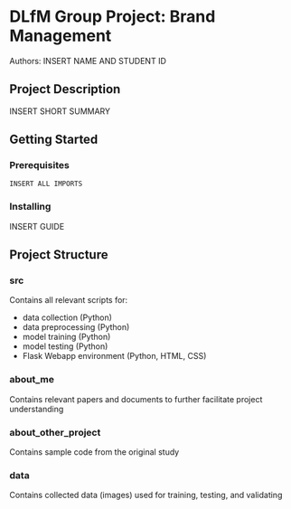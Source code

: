 # DLfM Group Project: Brand Management
Authors: INSERT NAME AND STUDENT ID

## Project Description
INSERT SHORT SUMMARY

## Getting Started
### Prerequisites
`INSERT ALL IMPORTS`

### Installing
INSERT GUIDE 

## Project Structure
### src
Contains all relevant scripts for: 
- data collection (Python)
- data preprocessing (Python)
- model training (Python)
- model testing (Python)
- Flask Webapp environment (Python, HTML, CSS)

### about_me
Contains relevant papers and documents to further facilitate project understanding

### about_other_project
Contains sample code from the original study

### data
Contains collected data (images) used for training, testing, and validating
